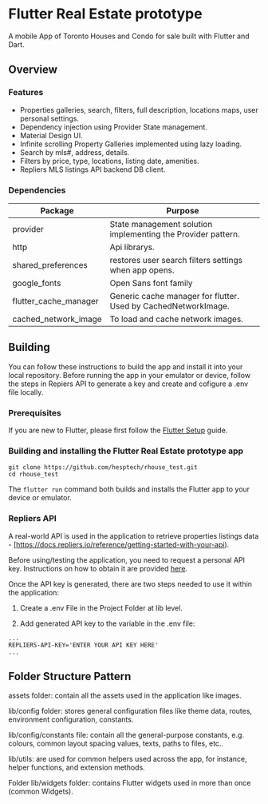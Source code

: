 # Flutter Real Estate prototype

A mobile App of Toronto Houses and Condo for sale built with Flutter and Dart.

## Overview

### Features

- Properties galleries, search, filters, full description, locations maps, user personal settings.
- Dependency injection using Provider State management.
- Material Design UI.
- Infinite scrolling Property Galleries implemented using lazy loading.
- Search by mls#, address, details.
- Filters by price, type, locations, listing date, amenities.
- Repliers MLS listings API backend DB client.

### Dependencies

| Package               | Purpose                                                                                                                    |
| --------------------- | -------------------------------------------------------------------------------------------------------------------------- |
| provider              | State management solution implementing the Provider pattern.                                                               |
| http                  | Api librarys.                                                                                                              |
| shared_preferences    | restores user search filters settings when app opens.                                                                      |
| google_fonts          | Open Sans font family                                                                                                      |
| flutter_cache_manager | Generic cache manager for flutter. Used by CachedNetworkImage.                                                             |
| cached_network_image  | To load and cache network images.                                                                                          |


## Building

You can follow these instructions to build the app and install it into your local repository. Before running the app in your emulator or device, follow the steps in Repiers API to generate a key and create and cofigure a .env file locally.

### Prerequisites

If you are new to Flutter, please first follow the [Flutter Setup](https://flutter.dev/setup/) guide.

### Building and installing the Flutter Real Estate prototype app

```
git clone https://github.com/hesptech/rhouse_test.git
cd rhouse_test
```

The `flutter run` command both builds and installs the Flutter app to your device or emulator.

### Repliers API

A real-world API is used in the application to retrieve properties listings data - [https://docs.repliers.io/reference/getting-started-with-your-api).

Before using/testing the application, you need to request a personal API key. Instructions on how to obtain it are provided [here](https://www.repliers.com/request-access).

Once the API key is generated, there are two steps needed to use it within the application:

1. Create a .env File in the Project Folder at lib level.

2. Add generated API key to the variable in the .env file:

```
...
REPLIERS-API-KEY='ENTER YOUR API KEY HERE'
...
```

## Folder Structure Pattern

assets folder: contain all the assets  used in the application like images.

lib/config folder: stores general configuration files like theme data, routes, environment configuration, constants.

lib/config/constants file: contain all the general-purpose constants, e.g. colours, common layout spacing values, texts, paths to files, etc..

lib/utils: are used for common helpers used across the app, for instance, helper functions, and extension methods.

Folder lib/widgets folder: contains Flutter widgets used in more than once (common Widgets).
